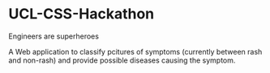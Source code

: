 # UCL-CSS-Hackathon
Engineers are superheroes

A Web application to classify pcitures of symptoms (currently between rash and non-rash) and provide possible diseases causing the symptom.
